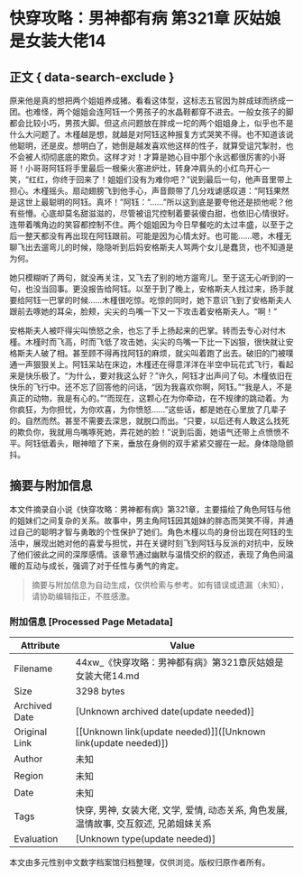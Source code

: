 # **快穿攻略：男神都有病 第321章 灰姑娘是女装大佬14**

## 正文 { data-search-exclude }


原来他是真的想把两个姐姐养成猪。看看这体型，这标志五官因为胖成球而挤成一团。也难怪，两个姐姐会连阿钰一个男孩子的水晶鞋都穿不进去。一般女孩子的脚都会比较小巧，男孩大脚。但这点问题放在胖成一坨的两个姐姐身上，似乎也不是什么大问题了。木槿越是想，就越是对阿钰这种报复方式哭笑不得。也不知道该说他聪明，还是皮。想明白了，她倒是越发喜欢他这样的性子，就算受诅咒掣肘，也不会被人彻彻底底的欺负。这样才对！才算是她心目中那个永远都很厉害的小哥哥！小哥哥阿钰将手里最后一根柴火塞进炉灶，转身冲肩头的小红鸟开心一笑，“红红，你终于回来了！姐姐们没有为难你吧？”说到最后一句，他声音里带上担心。木槿摇头。扇动翅膀飞到他手心，声音颇带了几分戏谑感叹道：“阿钰果然是这世上最聪明的阿钰。真坏！”阿钰：“……”所以这到底是要夸他还是损他呢？他有些懵。心底却莫名甜滋滋的，尽管被诅咒控制着要装傻白甜，也依旧心情很好。连带着嘴角边的笑容都控制不住。两个姐姐因为今日早餐吃的太过丰盛，以至于之后一整天都没有再出现在阿钰跟前。可能是因为心情太好。也可能……嗯，木槿无聊飞出去遛弯儿的时候，隐隐听到后妈安格斯夫人骂两个女儿是蠢货，也不知道是为何。

她只模糊听了两句，就没再关注，又飞去了别的地方遛弯儿。至于这无心听到的一句，也没当回事。更没报告给阿钰。以至于到了晚上，安格斯夫人找过来，扬手就要给阿钰一巴掌的时候……木槿很吃惊。吃惊的同时，她下意识飞到了安格斯夫人跟前去啄她的耳朵，脸颊，尖尖的鸟嘴一下又一下攻击着安格斯夫人。“啊！”

安格斯夫人被吓得尖叫愤怒之余，也忘了手上扬起来的巴掌。转而去专心对付木槿。木槿时而飞高，时而飞低了攻击她，尖尖的鸟嘴一下比一下凶狠，很快就让安格斯夫人破了相。甚至顾不得再找阿钰的麻烦，就尖叫着跑了出去。破旧的门被噗通一声狠狠关上。阿钰呆站在床边，木槿还在得意洋洋在半空中玩花式飞行，看起来是快乐极了。“为什么，要对我这么好？”许久，阿钰才出声问了句。木槿依旧在快乐的飞行中。还不忘了回答他的问话，“因为我喜欢你啊，阿钰。”“我是人，不是真正的动物，我是有心的。”“而现在，这颗心在为你牵动，在不规律的跳动着。为你疯狂，为你担忧，为你欢喜，为你愤怒……”这些话，都是她在心里放了几辈子的。自然而然。甚至不需要去深思，就脱口而出。“只要，以后还有人敢这么找死的欺负你，我就用鸟嘴啄死她，弄花她的脸！”说到后面，她语气还带上点愤愤不平。阿钰低着头，眼神暗了下来，垂放在身侧的双手紧紧交握在一起。身体隐隐颤抖。
<!-- tcd_original_link https://44xw.com/a/48/47488/6478540.html -->


## 摘要与附加信息

<!-- tcd_abstract -->
本文件摘录自小说《快穿攻略：男神都有病》第321章，主要描绘了角色阿钰与他的姐妹们之间复杂的关系。故事中，男主角阿钰因其姐妹的胖态而哭笑不得，并通过自己的聪明才智与勇敢的个性保护了她们。角色木槿以鸟的身份出现在阿钰的生活中，展现出她对他的喜爱与担忧，并在关键时刻飞到阿钰与反派的对抗中，反映了他们彼此之间的深厚感情。该章节通过幽默与温情交织的叙述，表现了角色间温暖的互动与成长，强调了对于任性与勇气的肯定。
<!-- tcd_abstract_end -->

> 摘要与附加信息为自动生成，仅供检索与参考。如有错误或遗漏（未知），请协助编辑指正，不胜感激。

### 附加信息 [Processed Page Metadata]

| Attribute       | Value                                  |
|-----------------|----------------------------------------|
| Filename        | 44xw_《快穿攻略：男神都有病》第321章灰姑娘是女装大佬14.md                             |
| Size            | 3298 bytes                           |
| Archived Date   | [Unknown archived date(update needed)]                             |
| Original Link   | [[Unknown link(update needed)]]([Unknown link(update needed)])                       |
| Author          | 未知                               |
| Region          | 未知                               |
| Date            | 未知                                 |
| Tags            | 快穿, 男神, 女装大佬, 文学, 爱情, 动态关系, 角色发展, 温情故事, 交互叙述, 兄弟姐妹关系                                 |
| Evaluation            | [Unknown type(update needed)]                                 |
<!-- tcd_table_end -->

本文由多元性别中文数字档案馆归档整理，仅供浏览。版权归原作者所有。
